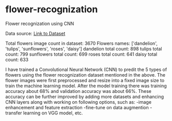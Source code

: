 # flower-recognization
Flower recognization using CNN 

Data source: [Link to Dataset](https://www.tensorflow.org/datasets/catalog/tf_flowers)

Total flowers image count in dataset:  3670
Flowers names:  ['dandelion', 'tulips', 'sunflowers', 'roses', 'daisy']
dandelion total count: 898
tulips total count: 799
sunflowers total count: 699
roses total count: 641
daisy total count: 633

I have trained a Convolutional Neural Network (CNN) to predit the 5 types of flowers using the flower recognization dataset mentioned in the above. 
The flower images were first preprocessed and resize into a fixed image size to train the machine learning model. After the model training there was training accuracy about 68% and validation accuracy was about 66%. These accuracy can be further improved by adding more datasets and enhancing CNN layers along with working on following options, such as:
-image enhancement and feature extraction
-fine-tune on data augmention
-transfer learning on VGG model, etc.
